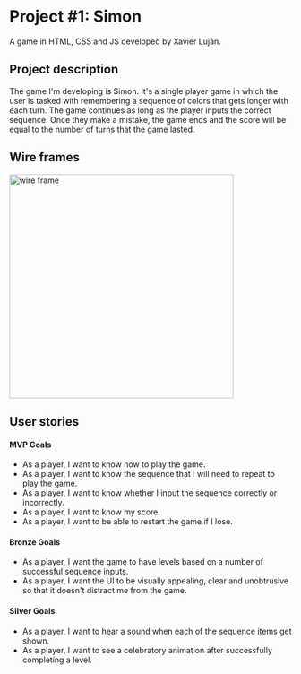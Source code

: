 # Project #1: Simon

A game in HTML, CSS and JS developed by Xavier Luján.

## Project description

The game I'm developing is Simon. It's a single player game in which the user is tasked with remembering a sequence of colors that gets longer with each turn. The game continues as long as the player inputs the correct sequence. Once they make a mistake, the game ends and the score will be equal to the number of turns that the game lasted.

## Wire frames

<img src="https://user-images.githubusercontent.com/62493112/87177363-85e72100-c2a9-11ea-899d-1d9416e996ba.png" alt="wire frame" width="400"/>

## User stories

#### MVP Goals

- As a player, I want to know how to play the game.
- As a player, I want to know the sequence that I will need to repeat to play the game.
- As a player, I want to know whether I input the sequence correctly or incorrectly.
- As a player, I want to know my score.
- As a player, I want to be able to restart the game if I lose.

#### Bronze Goals

- As a player, I want the game to have levels based on a number of successful sequence inputs.
- As a player, I want the UI to be visually appealing, clear and unobtrusive so that it doesn't distract me from the game.

#### Silver Goals

- As a player, I want to hear a sound when each of the sequence items get shown.
- As a player, I want to see a celebratory animation after successfully completing a level.
